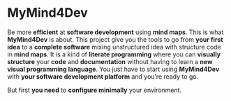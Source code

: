 MyMind4Dev
==========
Be more **efficient** at **software development** using **mind maps**.
This is what **MyMind4Dev** is about. This project give you the tools
to go from **your first idea** to a **complete software** mixing
unstructured idea with structure code in **mind maps**. It is a kind
of **literate programming** where you can **visually structure** your
**code** and **documentation** without having to learn a **new visual
programming language**.  You just have to start using **MyMind4Dev**
with **your software development platform** and you’re ready
to go.

But first **you need** to **configure minimally** your environment.
